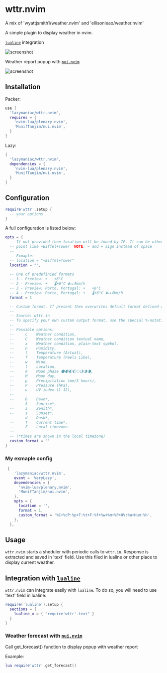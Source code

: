 # wttr.nvim

A mix of 'wyattjsmith1/weather.nvim' and 'ellisonleao/weather.nvim'

A simple plugin to display weather in nvim.

[`lualine`](https://github.com/nvim-lualine/lualine.nvim) integration

![screenshot](https://github.com/lazymaniac/wttr.nvim/blob/main/example/lualine.jpg)

Weather report popup with [`nui.nvim`](https://github.com/MunifTanjim/nui.nvim)

![screenshot](https://github.com/lazymaniac/wttr.nvim/blob/main/example/popup.jpg)

## Installation

Packer:

```lua
use {
  'lazymaniac/wttr.nvim',
  requires = {
    'nvim-lua/plenary.nvim',
    'MunifTanjim/nui.nvim',
  }
}
```

Lazy:

```lua
{
  'lazymaniac/wttr.nvim',
  dependencies = {
    'nvim-lua/plenary.nvim',
    'MunifTanjim/nui.nvim',
  }
}
```

## Configuration

```lua
require'wttr'.setup {
  -- your options
}
```

A full configuration is listed below:

```lua
opts = {
  -- If not provided then location will be found by IP. It can be other location
  -- point like ~Eiffel+Tower  NOTE: ~ and + sign instead of space
  -- 
  -- Exmaple:
  -- location = "~Eiffel+Tower"
  location = "",
 
  -- One of predefinied formats
  -- 1 - Preview: ☀️   +6°C
  -- 2 - Preview: ☀️   🌡️+6°C 🌬️↓4km/h
  -- 3 - Preview: Porto, Portugal: ☀️   +6°C
  -- 4 - Preview: Porto, Portugal: ☀️   🌡️+6°C 🌬️↓4km/h
  format = 1

  -- Custom format. If present then overwrites default format defined above
  --
  -- Source: wttr.in
  -- To specify your own custom output format, use the special %-notation:
  --
  -- Possible options:
  --     c    Weather condition,
  --     C    Weather condition textual name,
  --     x    Weather condition, plain-text symbol,
  --     h    Humidity,
  --     t    Temperature (Actual),
  --     f    Temperature (Feels Like),
  --     w    Wind,
  --     l    Location,
  --     m    Moon phase 🌑🌒🌓🌔🌕🌖🌗🌘,
  --     M    Moon day,
  --     p    Precipitation (mm/3 hours),
  --     P    Pressure (hPa),
  --     u    UV index (1-12),
  --
  --     D    Dawn*,
  --     S    Sunrise*,
  --     z    Zenith*,
  --     s    Sunset*,
  --     d    Dusk*,
  --     T    Current time*,
  --     Z    Local timezone.
  --
  -- (*times are shown in the local timezone)
  custom_format = ""
}
```

### My exmaple config

```lua
 {
    'lazymaniac/wttr.nvim',
    event = 'VeryLazy',
    dependencies = {
      'nvim-lua/plenary.nvim',
      'MunifTanjim/nui.nvim',
    },
    opts = {
      location = '',
      format = 1,
      custom_format = '%C+%cP:%p+T:%t+F:%f+%w+%m+%P+UV:%u+Hum:%h',
    },
  },
```

## Usage

`wttr.nvim` starts a sheduler with periodic calls to `wttr.in`. Response is
extracted and saved in 'text' field. Use this filed in lualine or other place
to display current weather.

## Integration with [`lualine`](https://github.com/nvim-lualine/lualine.nvim)

`wttr.nvim` can integrate easily with `lualine`. To do so, you will need to use
'text' field in lualine:

```lua
require('lualine').setup {
  sections = {
    lualine_x = { "require'wttr'.text" }
  }
}
```

### Weather forecast with [`nui.nvim`](https://github.com/MunifTanjim/nui.nvim)

Call get_forecast() function to display popup with weather report

Example:

```lua
lua require'wttr'.get_forecast()
```

